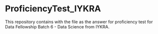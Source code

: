 # ProficiencyTest_IYKRA
This repository contains with the file as the answer for proficiency test for Data Fellowship Batch 6 - Data Science from IYKRA.
